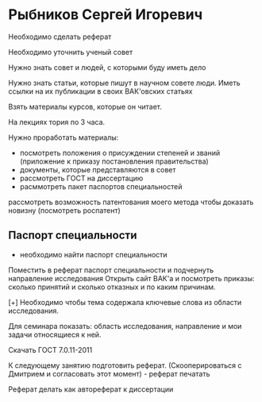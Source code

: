 # Рыбников Сергей Игоревич

Необходимо сделать реферат

Необходимо уточнить ученый совет

Нужно знать совет и людей, с которыми буду иметь дело

Нужно знать статьи, которые пишут в научном совете люди. Иметь ссылки на их публикации в своих ВАК'овских статьях

Взять материалы курсов, которые он читает.

На лекциях тория по 3 часа.

Нужно проработать материалы:
- посмотреть положения о присуждении степеней и званий (приложение к приказу постановления правительства)
- документы, которые представляются в совет
- рассмотреть ГОСТ на диссертацию
- расммотреть пакет паспортов специальностей

рассмотреть возможность патентования моего метода чтобы доказать новизну (посмотреть роспатент)

## Паспорт специальности

- необходимо найти паспорт специальности

Поместить в реферат паспорт специальности и подчернуть направление исследования
Открыть сайт ВАК'а и посмотреть приказы: сколько принятий и сколько отказных и по каким причинам. 

[+] Необходимо чтобы тема содержала ключевые слова из области исследования.

Для семинара показать: область исследования, направление и мои задачи относящиеся к ней.

Скачать ГОСТ 7.0.11-2011

К следующему занятию подготовить реферат. (Скооперироваться с Дмитрием и согласовать этот момент) - реферат печатать

Реферат делать как автореферат к диссертации
